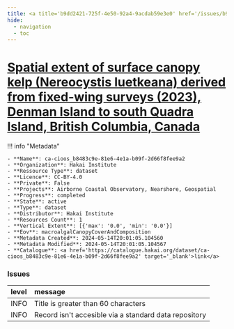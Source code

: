 ```yaml
---
title: <a title='b9dd2421-725f-4e50-92a4-9acdab59e3e0' href='/issues/b9dd2421-725f-4e50-92a4-9acdab59e3e0/' target='_blank'>Spatial extent of surface canopy kelp (Nereocystis luetkeana) derived from fixed-wing surveys (2023), Denman Island to south Quadra Island, British Columbia, Canada</a>
hide:
  - navigation
  - toc
---
```


# <a title='b9dd2421-725f-4e50-92a4-9acdab59e3e0' href='/issues/b9dd2421-725f-4e50-92a4-9acdab59e3e0/' target='_blank'>Spatial extent of surface canopy kelp (Nereocystis luetkeana) derived from fixed-wing surveys (2023), Denman Island to south Quadra Island, British Columbia, Canada</a>

<div id='map'></div>

!!! info "Metadata"
    
    - **Name**: ca-cioos_b8483c9e-81e6-4e1a-b09f-2d66f8fee9a2 
    - **Organization**: Hakai Institute 
    - **Ressource Type**: dataset 
    - **Licence**: CC-BY-4.0 
    - **Private**: False 
    - **Projects**: Airborne Coastal Observatory, Nearshore, Geospatial 
    - **Progress**: completed 
    - **State**: active 
    - **Type**: dataset 
    - **Distributor**: Hakai Institute 
    - **Resources Count**: 1 
    - **Vertical Extent**: [{'max': '0.0', 'min': '0.0'}] 
    - **Eov**: macroalgalCanopyCoverAndComposition 
    - **Metadata Created**: 2024-05-14T20:01:05.104560 
    - **Metadata Modified**: 2024-05-14T20:01:05.104567 
    - **Catalogue**: <a href='https://catalogue.hakai.org/dataset/ca-cioos_b8483c9e-81e6-4e1a-b09f-2d66f8fee9a2' target='_blank'>link</a> 

### Issues

| level   | message                                               |
|:--------|:------------------------------------------------------|
| INFO    | Title is greater than 60 characters                   |
| INFO    | Record isn't accesible via a standard data repository |

<script>
   document.addEventListener("DOMContentLoaded", function() {
    var map = L.map('map').setView([51.505, -125.09], 5);
    L.tileLayer('https://tile.openstreetmap.org/{z}/{x}/{y}.png', {
        maxZoom: 19,
        attribution: '&copy; <a href="http://www.openstreetmap.org/copyright">OpenStreetMap</a>'
    }).addTo(map);
    var geojsonFeature = {
        "type": "Feature",
        "properties": {
            "name" : "<a title='b9dd2421-725f-4e50-92a4-9acdab59e3e0' href='/issues/b9dd2421-725f-4e50-92a4-9acdab59e3e0/' target='_blank'>Spatial extent of surface canopy kelp (Nereocystis luetkeana) derived from fixed-wing surveys (2023), Denman Island to south Quadra Island, British Columbia, Canada</a>"
        },
        "geometry": {'type': 'Polygon', 'coordinates': [[[-125.3, 50.02], [-125.1, 50.05], [-125.1, 49.9], [-124.8, 49.71], [-124.7, 49.56], [-124.8, 49.55], [-124.9, 49.64], [-125.2, 49.9], [-125.2, 49.9], [-125.3, 50.02]]]}
    }
    L.geoJSON(geojsonFeature).addTo(map);
   })
</script>